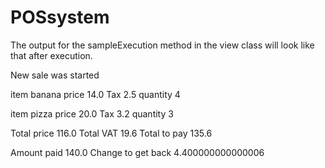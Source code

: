 # POSsystem

The output for the sampleExecution method in the view class will look like that after execution.

New sale was started 

item banana
price 14.0
Tax 2.5
quantity 4


item pizza
price 20.0
Tax 3.2
quantity 3


Total price 116.0
Total VAT 19.6
Total to pay 135.6

Amount paid 140.0
Change to get back 4.400000000000006
